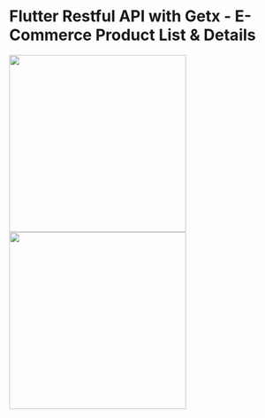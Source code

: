 # Flutter Restful API with Getx - E-Commerce Product List & Details



<img src="https://github.com/githuseyingur/flutter_getx_restful_api_ecommerce_makeup/assets/120099096/d4ddaa1a-2a35-4b0e-9bd7-9a9198c60385"  width="320">
<img src="https://github.com/githuseyingur/flutter_getx_restful_api_ecommerce_makeup/assets/120099096/40622096-f985-489b-94fb-cf1a3f58f076"  width="320">

